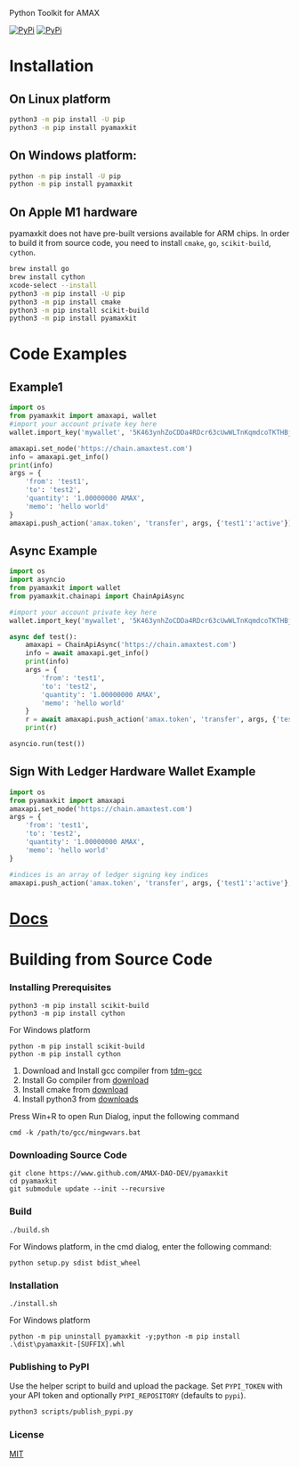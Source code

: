Python Toolkit for AMAX

[![PyPi](https://img.shields.io/pypi/v/pyamaxkit.svg)](https://pypi.org/project/pyamaxkit)
[![PyPi](https://img.shields.io/pypi/dm/pyamaxkit.svg)](https://pypi.org/project/pyamaxkit)

# Installation

## On Linux platform

```bash
python3 -m pip install -U pip
python3 -m pip install pyamaxkit
```

## On Windows platform:

```bash
python -m pip install -U pip
python -m pip install pyamaxkit
```

## On Apple M1 hardware

pyamaxkit does not have pre-built versions available for ARM chips. In order to build it from source code, you need to install `cmake`, `go`, `scikit-build`, `cython`.

```bash
brew install go
brew install cython
xcode-select --install
python3 -m pip install -U pip
python3 -m pip install cmake
python3 -m pip install scikit-build
python3 -m pip install pyamaxkit
```

# Code Examples

## Example1
```python
import os
from pyamaxkit import amaxapi, wallet
#import your account private key here
wallet.import_key('mywallet', '5K463ynhZoCDDa4RDcr63cUwWLTnKqmdcoTKTHBjqoKfv4u5V7p')

amaxapi.set_node('https://chain.amaxtest.com')
info = amaxapi.get_info()
print(info)
args = {
    'from': 'test1',
    'to': 'test2',
    'quantity': '1.00000000 AMAX',
    'memo': 'hello world'
}
amaxapi.push_action('amax.token', 'transfer', args, {'test1':'active'})
```

## Async Example
```python
import os
import asyncio
from pyamaxkit import wallet
from pyamaxkit.chainapi import ChainApiAsync

#import your account private key here
wallet.import_key('mywallet', '5K463ynhZoCDDa4RDcr63cUwWLTnKqmdcoTKTHBjqoKfv4u5V7p')

async def test():
    amaxapi = ChainApiAsync('https://chain.amaxtest.com')
    info = await amaxapi.get_info()
    print(info)
    args = {
        'from': 'test1',
        'to': 'test2',
        'quantity': '1.00000000 AMAX',
        'memo': 'hello world'
    }
    r = await amaxapi.push_action('amax.token', 'transfer', args, {'test1':'active'})
    print(r)

asyncio.run(test())
```

## Sign With Ledger Hardware Wallet Example
```python
import os
from pyamaxkit import amaxapi
amaxapi.set_node('https://chain.amaxtest.com')
args = {
    'from': 'test1',
    'to': 'test2',
    'quantity': '1.00000000 AMAX',
    'memo': 'hello world'
}

#indices is an array of ledger signing key indices
amaxapi.push_action('amax.token', 'transfer', args, {'test1':'active'}, indices=[0])
```




# [Docs](https://github.com/AMAX-DAO-DEV/pyamaxkit/#/MODULES?id=pyeoskit-modules)

# Building from Source Code

### Installing Prerequisites

```
python3 -m pip install scikit-build
python3 -m pip install cython
```

For Windows platform

```
python -m pip install scikit-build
python -m pip install cython
```

1. Download and Install gcc compiler from [tdm-gcc](https://jmeubank.github.io/tdm-gcc)
2. Install Go compiler from [download](https://golang.org/doc/install#download)
3. Install cmake from [download](https://cmake.org/download)
4. Install python3 from [downloads](https://www.python.org/downloads/windows/)

Press Win+R to open Run Dialog, input the following command
```
cmd -k /path/to/gcc/mingwvars.bat
```

### Downloading Source Code

```
git clone https://www.github.com/AMAX-DAO-DEV/pyamaxkit
cd pyamaxkit
git submodule update --init --recursive
```

### Build
```
./build.sh
```

For Windows platform, in the cmd dialog, enter the following command:
```
python setup.py sdist bdist_wheel
```

### Installation

```
./install.sh
```

For Windows platform
```
python -m pip uninstall pyamaxkit -y;python -m pip install .\dist\pyamaxkit-[SUFFIX].whl
```


### Publishing to PyPI

Use the helper script to build and upload the package. Set `PYPI_TOKEN` with your
API token and optionally `PYPI_REPOSITORY` (defaults to `pypi`).

```bash
python3 scripts/publish_pypi.py
```

### License
[MIT](./LICENSE)
